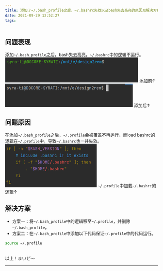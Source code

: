 ```yaml
---
title: 添加了~/.bash_profile之后，~/.bashrc失效以及bash失去高亮的原因及解决方案
date: 2021-09-29 12:52:27
tags:
---
```


## 问题表现
添加```~/.bash_profile```之后，bash失去高亮，```~/.bashrc```中的逻辑不运行。
![添加前](../images/posts/b49d241eeab14f43b53edb783eb9d8f1.png)
添加前↑
![添加后](../images/posts/fd0ce34e0824462fb70387c80a53c57f.png)
添加后↑
<!-- more -->
## 问题原因
在添加```~/.bash_profile```之后，```~/.profile```会被覆盖不再运行，而load bashrc的逻辑在```~/.profile```中，导致```~/.bashrc```也一并失效。
![~/.profile中加载bashrc的逻辑](../images/posts/50f8cda872f34b57a3f9f7e7b3d1f48c.png)
```~/.profile```中加载```~/.bashrc```的逻辑↑

## 解决方案
- 方案一：将```~/.bash_profile```中的逻辑移至```~/.profile```，并删除```~/.bash_profile```。
- 方案二：在```~/.bash_profile```中添加以下代码保证```~/.profile```中的代码运行。
 ```bash
 source ~/.profile
 ```


<br>
以上！まいど～

---------
